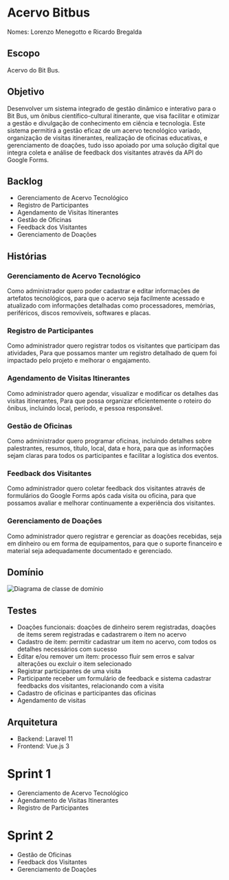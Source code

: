 # Acervo Bitbus
Nomes: Lorenzo Menegotto e Ricardo Bregalda

## Escopo

Acervo do Bit Bus.
## Objetivo

Desenvolver um sistema integrado de gestão dinâmico e interativo para o Bit Bus, um ônibus científico-cultural itinerante, que visa facilitar e otimizar a gestão e divulgação de conhecimento em ciência e tecnologia. Este sistema permitirá a gestão eficaz de um acervo tecnológico variado, organização de visitas itinerantes, realização de oficinas educativas, e gerenciamento de doações, tudo isso apoiado por uma solução digital que integra coleta e análise de feedback dos visitantes através da API do Google Forms.

## Backlog
- Gerenciamento de Acervo Tecnológico
- Registro de Participantes
- Agendamento de Visitas Itinerantes
- Gestão de Oficinas
- Feedback dos Visitantes
- Gerenciamento de Doações

## Histórias
### Gerenciamento de Acervo Tecnológico
Como administrador quero poder cadastrar e editar informações de artefatos tecnológicos, para que o acervo seja facilmente acessado e atualizado com informações detalhadas como processadores, memórias, periféricos, discos removíveis, softwares e placas.
### Registro de Participantes
Como administrador quero registrar todos os visitantes que participam das atividades,
Para que possamos manter um registro detalhado de quem foi impactado pelo projeto e melhorar o engajamento.
### Agendamento de Visitas Itinerantes
Como administrador quero agendar, visualizar e modificar os detalhes das visitas itinerantes,
Para que possa organizar eficientemente o roteiro do ônibus, incluindo local, período, e pessoa responsável.
### Gestão de Oficinas
Como administrador quero programar oficinas, incluindo detalhes sobre palestrantes, resumos, título, local, data e hora, para que as informações sejam claras para todos os participantes e facilitar a logística dos eventos.
### Feedback dos Visitantes
Como administrador quero coletar feedback dos visitantes através de formulários do Google Forms após cada visita ou oficina, para que possamos avaliar e melhorar continuamente a experiência dos visitantes.
### Gerenciamento de Doações
Como administrador quero registrar e gerenciar as doações recebidas, seja em dinheiro ou em forma de equipamentos, para que o suporte financeiro e material seja adequadamente documentado e gerenciado.

## Domínio

![Diagrama de classe de domínio](https://i.ibb.co/G2GRs3g/Diagrama-em-branco-2.jpg)



## Testes

- Doações funcionais: doações de dinheiro serem registradas, doações de items serem registradas e cadastrarem o item no acervo
- Cadastro de item: permitir cadastrar um item no acervo, com todos os detalhes necessários com sucesso
- Editar e/ou remover um item: processo fluir sem erros e salvar alterações ou excluir o item selecionado
- Registrar participantes de uma visita
- Participante receber um formulário de feedback e sistema cadastrar feedbacks dos visitantes, relacionando com a visita
- Cadastro de oficinas e participantes das oficinas
- Agendamento de visitas

## Arquitetura

- Backend: Laravel 11
- Frontend: Vue.js 3


# Sprint 1

- Gerenciamento de Acervo Tecnológico
- Agendamento de Visitas Itinerantes
- Registro de Participantes


# Sprint 2

- Gestão de Oficinas
- Feedback dos Visitantes
- Gerenciamento de Doações
